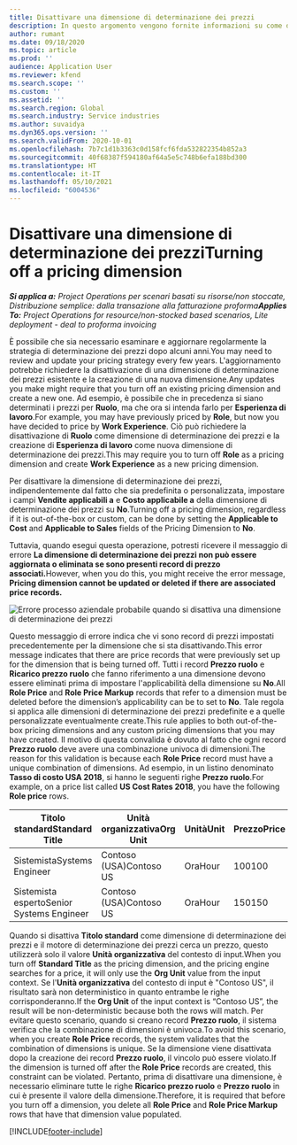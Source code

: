 ```yaml
---
title: Disattivare una dimensione di determinazione dei prezzi
description: In questo argomento vengono fornite informazioni su come disattivare le dimensioni di determinazione dei prezzi.
author: rumant
ms.date: 09/18/2020
ms.topic: article
ms.prod: ''
audience: Application User
ms.reviewer: kfend
ms.search.scope: ''
ms.custom: ''
ms.assetid: ''
ms.search.region: Global
ms.search.industry: Service industries
ms.author: suvaidya
ms.dyn365.ops.version: ''
ms.search.validFrom: 2020-10-01
ms.openlocfilehash: 7b7c1d1b3363c0d158fcf6fda532822354b852a3
ms.sourcegitcommit: 40f68387f594180af64a5e5c748b6efa188bd300
ms.translationtype: HT
ms.contentlocale: it-IT
ms.lasthandoff: 05/10/2021
ms.locfileid: "6004536"
---
```

# <a name="turning-off-a-pricing-dimension"></a><span data-ttu-id="b4fd8-103">Disattivare una dimensione di determinazione dei prezzi</span><span class="sxs-lookup"><span data-stu-id="b4fd8-103">Turning off a pricing dimension</span></span>

<span data-ttu-id="b4fd8-104">_**Si applica a:** Project Operations per scenari basati su risorse/non stoccate, Distribuzione semplice: dalla transazione alla fatturazione proforma_</span><span class="sxs-lookup"><span data-stu-id="b4fd8-104">_**Applies To:** Project Operations for resource/non-stocked based scenarios, Lite deployment - deal to proforma invoicing_</span></span>

<span data-ttu-id="b4fd8-105">È possibile che sia necessario esaminare e aggiornare regolarmente la strategia di determinazione dei prezzi dopo alcuni anni.</span><span class="sxs-lookup"><span data-stu-id="b4fd8-105">You may need to review and update your pricing strategy every few years.</span></span> <span data-ttu-id="b4fd8-106">L'aggiornamento potrebbe richiedere la disattivazione di una dimensione di determinazione dei prezzi esistente e la creazione di una nuova dimensione.</span><span class="sxs-lookup"><span data-stu-id="b4fd8-106">Any updates you make might require that you turn off an existing pricing dimension and create a new one.</span></span> <span data-ttu-id="b4fd8-107">Ad esempio, è possibile che in precedenza si siano determinati i prezzi per **Ruolo**, ma che ora si intenda farlo per **Esperienza di lavoro**.</span><span class="sxs-lookup"><span data-stu-id="b4fd8-107">For example, you may have previously priced by **Role**, but now you have decided to price by **Work Experience**.</span></span> <span data-ttu-id="b4fd8-108">Ciò può richiedere la disattivazione di **Ruolo** come dimensione di determinazione dei prezzi e la creazione di **Esperienza di lavoro** come nuova dimensione di determinazione dei prezzi.</span><span class="sxs-lookup"><span data-stu-id="b4fd8-108">This may require you to turn off **Role** as a pricing dimension and create **Work Experience** as a new pricing dimension.</span></span> 

<span data-ttu-id="b4fd8-109">Per disattivare la dimensione di determinazione dei prezzi, indipendentemente dal fatto che sia predefinita o personalizzata, impostare i campi **Vendite applicabili a** e **Costo applicabile a** della dimensione di determinazione dei prezzi su **No**.</span><span class="sxs-lookup"><span data-stu-id="b4fd8-109">Turning off a pricing dimension, regardless if it is out-of-the-box or custom, can be done by setting the **Applicable to Cost** and **Applicable to Sales** fields of the Pricing Dimension to **No**.</span></span>

<span data-ttu-id="b4fd8-110">Tuttavia, quando esegui questa operazione, potresti ricevere il messaggio di errore **La dimensione di determinazione dei prezzi non può essere aggiornata o eliminata se sono presenti record di prezzo associati.**</span><span class="sxs-lookup"><span data-stu-id="b4fd8-110">However, when you do this, you might receive the error message, **Pricing dimension cannot be updated or deleted if there are associated price records.**</span></span>

![Errore processo aziendale probabile quando si disattiva una dimensione di determinazione dei prezzi](media/Business-Process-Error.png)

<span data-ttu-id="b4fd8-112">Questo messaggio di errore indica che vi sono record di prezzi impostati precedentemente per la dimensione che si sta disattivando.</span><span class="sxs-lookup"><span data-stu-id="b4fd8-112">This error message indicates that there are price records that were previously set up for the dimension that is being turned off.</span></span> <span data-ttu-id="b4fd8-113">Tutti i record **Prezzo ruolo** e **Ricarico prezzo ruolo** che fanno riferimento a una dimensione devono essere eliminati prima di impostare l'applicabilità della dimensione su **No**.</span><span class="sxs-lookup"><span data-stu-id="b4fd8-113">All **Role Price** and **Role Price Markup** records that refer to a dimension must be deleted before the dimension’s applicability can be to set to **No**.</span></span> <span data-ttu-id="b4fd8-114">Tale regola si applica alle dimensioni di determinazione dei prezzi predefinite e a quelle personalizzate eventualmente create.</span><span class="sxs-lookup"><span data-stu-id="b4fd8-114">This rule applies to both out-of-the-box pricing dimensions and any custom pricing dimensions that you may have created.</span></span> <span data-ttu-id="b4fd8-115">Il motivo di questa convalida è dovuto al fatto che ogni record **Prezzo ruolo** deve avere una combinazione univoca di dimensioni.</span><span class="sxs-lookup"><span data-stu-id="b4fd8-115">The reason for this validation is because each **Role Price** record must have a unique combination of dimensions.</span></span> <span data-ttu-id="b4fd8-116">Ad esempio, in un listino denominato **Tasso di costo USA 2018**, si hanno le seguenti righe **Prezzo ruolo**.</span><span class="sxs-lookup"><span data-stu-id="b4fd8-116">For example, on a price list called **US Cost Rates 2018**, you have the following **Role price** rows.</span></span> 

| <span data-ttu-id="b4fd8-117">Titolo standard</span><span class="sxs-lookup"><span data-stu-id="b4fd8-117">Standard Title</span></span>         | <span data-ttu-id="b4fd8-118">Unità organizzativa</span><span class="sxs-lookup"><span data-stu-id="b4fd8-118">Org Unit</span></span>    |<span data-ttu-id="b4fd8-119">Unità</span><span class="sxs-lookup"><span data-stu-id="b4fd8-119">Unit</span></span>   |<span data-ttu-id="b4fd8-120">Prezzo</span><span class="sxs-lookup"><span data-stu-id="b4fd8-120">Price</span></span>  |<span data-ttu-id="b4fd8-121">Valuta</span><span class="sxs-lookup"><span data-stu-id="b4fd8-121">Currency</span></span>  |
| -----------------------|-------------|-------|-------|----------|
| <span data-ttu-id="b4fd8-122">Sistemista</span><span class="sxs-lookup"><span data-stu-id="b4fd8-122">Systems Engineer</span></span>|<span data-ttu-id="b4fd8-123">Contoso (USA)</span><span class="sxs-lookup"><span data-stu-id="b4fd8-123">Contoso US</span></span>|<span data-ttu-id="b4fd8-124">Ora</span><span class="sxs-lookup"><span data-stu-id="b4fd8-124">Hour</span></span>| <span data-ttu-id="b4fd8-125">100</span><span class="sxs-lookup"><span data-stu-id="b4fd8-125">100</span></span>|<span data-ttu-id="b4fd8-126">USD</span><span class="sxs-lookup"><span data-stu-id="b4fd8-126">USD</span></span>|
| <span data-ttu-id="b4fd8-127">Sistemista esperto</span><span class="sxs-lookup"><span data-stu-id="b4fd8-127">Senior Systems Engineer</span></span>|<span data-ttu-id="b4fd8-128">Contoso (USA)</span><span class="sxs-lookup"><span data-stu-id="b4fd8-128">Contoso US</span></span>|<span data-ttu-id="b4fd8-129">Ora</span><span class="sxs-lookup"><span data-stu-id="b4fd8-129">Hour</span></span>| <span data-ttu-id="b4fd8-130">150</span><span class="sxs-lookup"><span data-stu-id="b4fd8-130">150</span></span>| <span data-ttu-id="b4fd8-131">USD</span><span class="sxs-lookup"><span data-stu-id="b4fd8-131">USD</span></span>|


<span data-ttu-id="b4fd8-132">Quando si disattiva **Titolo standard** come dimensione di determinazione dei prezzi e il motore di determinazione dei prezzi cerca un prezzo, questo utilizzerà solo il valore **Unità organizzativa** del contesto di input.</span><span class="sxs-lookup"><span data-stu-id="b4fd8-132">When you turn off **Standard Title** as the pricing dimension, and the pricing engine searches for a price, it will only use the **Org Unit** value from the input context.</span></span> <span data-ttu-id="b4fd8-133">Se l'**Unità organizzativa** del contesto di input è "Contoso US", il risultato sarà non deterministico in quanto entrambe le righe corrisponderanno.</span><span class="sxs-lookup"><span data-stu-id="b4fd8-133">If the **Org Unit** of the input context is “Contoso US”, the result will be non-deterministic because both the rows will match.</span></span> <span data-ttu-id="b4fd8-134">Per evitare questo scenario, quando si creano record **Prezzo ruolo**, il sistema verifica che la combinazione di dimensioni è univoca.</span><span class="sxs-lookup"><span data-stu-id="b4fd8-134">To avoid this scenario, when you create **Role Price** records, the system validates that the combination of dimensions is unique.</span></span> <span data-ttu-id="b4fd8-135">Se la dimensione viene disattivata dopo la creazione dei record **Prezzo ruolo**, il vincolo può essere violato.</span><span class="sxs-lookup"><span data-stu-id="b4fd8-135">If the dimension is turned off after the **Role Price** records are created, this constraint can be violated.</span></span> <span data-ttu-id="b4fd8-136">Pertanto, prima di disattivare una dimensione, è necessario eliminare tutte le righe **Ricarico prezzo ruolo** e **Prezzo ruolo** in cui è presente il valore della dimensione.</span><span class="sxs-lookup"><span data-stu-id="b4fd8-136">Therefore, it is required that before you turn off a dimension, you delete all **Role Price** and **Role Price Markup** rows that have that dimension value populated.</span></span>


[!INCLUDE[footer-include](../includes/footer-banner.md)]